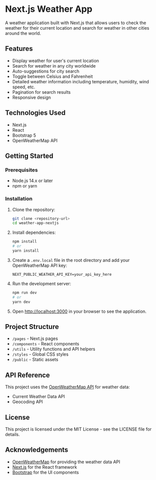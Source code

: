 # Next.js Weather App

A weather application built with Next.js that allows users to check the weather for their current location and search for weather in other cities around the world.

## Features

- Display weather for user's current location
- Search for weather in any city worldwide
- Auto-suggestions for city search
- Toggle between Celsius and Fahrenheit
- Detailed weather information including temperature, humidity, wind speed, etc.
- Pagination for search results
- Responsive design

## Technologies Used

- Next.js
- React
- Bootstrap 5
- OpenWeatherMap API

## Getting Started

### Prerequisites

- Node.js 14.x or later
- npm or yarn

### Installation

1. Clone the repository:
   ```bash
   git clone <repository-url>
   cd weather-app-nextjs
   ```

2. Install dependencies:
   ```bash
   npm install
   # or
   yarn install
   ```

3. Create a `.env.local` file in the root directory and add your OpenWeatherMap API key:
   ```
   NEXT_PUBLIC_WEATHER_API_KEY=your_api_key_here
   ```

4. Run the development server:
   ```bash
   npm run dev
   # or
   yarn dev
   ```

5. Open [http://localhost:3000](http://localhost:3000) in your browser to see the application.

## Project Structure

- `/pages` - Next.js pages
- `/components` - React components
- `/utils` - Utility functions and API helpers
- `/styles` - Global CSS styles
- `/public` - Static assets

## API Reference

This project uses the [OpenWeatherMap API](https://openweathermap.org/api) for weather data:

- Current Weather Data API
- Geocoding API

## License

This project is licensed under the MIT License - see the LICENSE file for details.

## Acknowledgements

- [OpenWeatherMap](https://openweathermap.org/) for providing the weather data API
- [Next.js](https://nextjs.org/) for the React framework
- [Bootstrap](https://getbootstrap.com/) for the UI components 